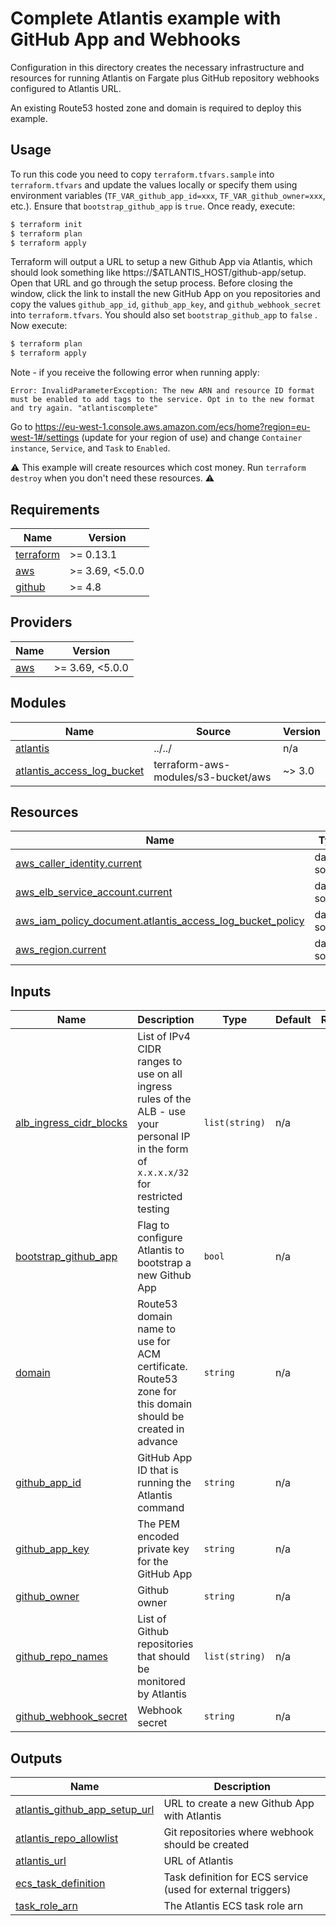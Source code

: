 # Complete Atlantis example with GitHub App and Webhooks

Configuration in this directory creates the necessary infrastructure and resources for running Atlantis on Fargate plus GitHub repository webhooks configured to Atlantis URL.

An existing Route53 hosted zone and domain is required to deploy this example.

## Usage

To run this code you need to copy `terraform.tfvars.sample` into `terraform.tfvars` and update the values locally or specify them using environment variables (`TF_VAR_github_app_id=xxx`, `TF_VAR_github_owner=xxx`, etc.). Ensure that `bootstrap_github_app` is `true`.  Once ready, execute:

```bash
$ terraform init
$ terraform plan
$ terraform apply
```

Terraform will output a URL to setup a new Github App via Atlantis, which should look something like https://$ATLANTIS_HOST/github-app/setup. Open that URL and go through the setup process. Before closing the window, click the link to install the new GitHub App on you repositories and copy the values `github_app_id`, `github_app_key`, and `github_webhook_secret` into `terraform.tfvars`. You should also set `bootstrap_github_app` to `false` . Now execute:

```bash
$ terraform plan
$ terraform apply

```

Note - if you receive the following error when running apply:

`Error: InvalidParameterException: The new ARN and resource ID format must be enabled to add tags to the service. Opt in to the new format and try again. "atlantiscomplete"`

Go to https://eu-west-1.console.aws.amazon.com/ecs/home?region=eu-west-1#/settings (update for your region of use) and change `Container instance`, `Service`, and `Task` to `Enabled`.

⚠️ This example will create resources which cost money. Run `terraform destroy` when you don't need these resources. ⚠️

<!-- BEGINNING OF PRE-COMMIT-TERRAFORM DOCS HOOK -->
## Requirements

| Name | Version |
|------|---------|
| <a name="requirement_terraform"></a> [terraform](#requirement\_terraform) | >= 0.13.1 |
| <a name="requirement_aws"></a> [aws](#requirement\_aws) | >= 3.69, <5.0.0 |
| <a name="requirement_github"></a> [github](#requirement\_github) | >= 4.8 |

## Providers

| Name | Version |
|------|---------|
| <a name="provider_aws"></a> [aws](#provider\_aws) | >= 3.69, <5.0.0 |

## Modules

| Name | Source | Version |
|------|--------|---------|
| <a name="module_atlantis"></a> [atlantis](#module\_atlantis) | ../../ | n/a |
| <a name="module_atlantis_access_log_bucket"></a> [atlantis\_access\_log\_bucket](#module\_atlantis\_access\_log\_bucket) | terraform-aws-modules/s3-bucket/aws | ~> 3.0 |

## Resources

| Name | Type |
|------|------|
| [aws_caller_identity.current](https://registry.terraform.io/providers/hashicorp/aws/latest/docs/data-sources/caller_identity) | data source |
| [aws_elb_service_account.current](https://registry.terraform.io/providers/hashicorp/aws/latest/docs/data-sources/elb_service_account) | data source |
| [aws_iam_policy_document.atlantis_access_log_bucket_policy](https://registry.terraform.io/providers/hashicorp/aws/latest/docs/data-sources/iam_policy_document) | data source |
| [aws_region.current](https://registry.terraform.io/providers/hashicorp/aws/latest/docs/data-sources/region) | data source |

## Inputs

| Name | Description | Type | Default | Required |
|------|-------------|------|---------|:--------:|
| <a name="input_alb_ingress_cidr_blocks"></a> [alb\_ingress\_cidr\_blocks](#input\_alb\_ingress\_cidr\_blocks) | List of IPv4 CIDR ranges to use on all ingress rules of the ALB - use your personal IP in the form of `x.x.x.x/32` for restricted testing | `list(string)` | n/a | yes |
| <a name="input_bootstrap_github_app"></a> [bootstrap\_github\_app](#input\_bootstrap\_github\_app) | Flag to configure Atlantis to bootstrap a new Github App | `bool` | n/a | yes |
| <a name="input_domain"></a> [domain](#input\_domain) | Route53 domain name to use for ACM certificate. Route53 zone for this domain should be created in advance | `string` | n/a | yes |
| <a name="input_github_app_id"></a> [github\_app\_id](#input\_github\_app\_id) | GitHub App ID that is running the Atlantis command | `string` | n/a | yes |
| <a name="input_github_app_key"></a> [github\_app\_key](#input\_github\_app\_key) | The PEM encoded private key for the GitHub App | `string` | n/a | yes |
| <a name="input_github_owner"></a> [github\_owner](#input\_github\_owner) | Github owner | `string` | n/a | yes |
| <a name="input_github_repo_names"></a> [github\_repo\_names](#input\_github\_repo\_names) | List of Github repositories that should be monitored by Atlantis | `list(string)` | n/a | yes |
| <a name="input_github_webhook_secret"></a> [github\_webhook\_secret](#input\_github\_webhook\_secret) | Webhook secret | `string` | n/a | yes |

## Outputs

| Name | Description |
|------|-------------|
| <a name="output_atlantis_github_app_setup_url"></a> [atlantis\_github\_app\_setup\_url](#output\_atlantis\_github\_app\_setup\_url) | URL to create a new Github App with Atlantis |
| <a name="output_atlantis_repo_allowlist"></a> [atlantis\_repo\_allowlist](#output\_atlantis\_repo\_allowlist) | Git repositories where webhook should be created |
| <a name="output_atlantis_url"></a> [atlantis\_url](#output\_atlantis\_url) | URL of Atlantis |
| <a name="output_ecs_task_definition"></a> [ecs\_task\_definition](#output\_ecs\_task\_definition) | Task definition for ECS service (used for external triggers) |
| <a name="output_task_role_arn"></a> [task\_role\_arn](#output\_task\_role\_arn) | The Atlantis ECS task role arn |
<!-- END OF PRE-COMMIT-TERRAFORM DOCS HOOK -->
